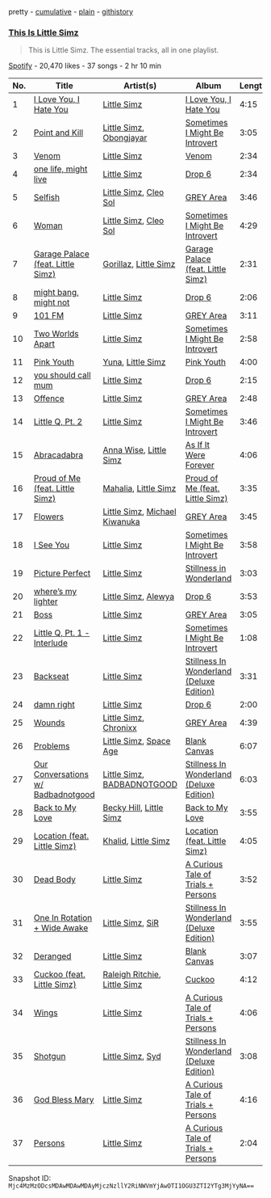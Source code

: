 pretty - [cumulative](/playlists/cumulative/37i9dQZF1DZ06evO3GmPLr.md) - [plain](/playlists/plain/37i9dQZF1DZ06evO3GmPLr) - [githistory](https://github.githistory.xyz/mackorone/spotify-playlist-archive/blob/main/playlists/plain/37i9dQZF1DZ06evO3GmPLr)

### [This Is Little Simz](https://open.spotify.com/playlist/37i9dQZF1DZ06evO3GmPLr)

> This is Little Simz\. The essential tracks, all in one playlist.

[Spotify](https://open.spotify.com/user/spotify) - 20,470 likes - 37 songs - 2 hr 10 min

| No. | Title | Artist(s) | Album | Length |
|---|---|---|---|---|
| 1 | [I Love You, I Hate You](https://open.spotify.com/track/7boAnwNPhMVap1oJiIsKCe) | [Little Simz](https://open.spotify.com/artist/6eXZu6O7nAUA5z6vLV8NKI) | [I Love You, I Hate You](https://open.spotify.com/album/75ncNW4YUYAZ1WsHLpR3sf) | 4:15 |
| 2 | [Point and Kill](https://open.spotify.com/track/52y4KhkcAbYcogFg2u7UVP) | [Little Simz](https://open.spotify.com/artist/6eXZu6O7nAUA5z6vLV8NKI), [Obongjayar](https://open.spotify.com/artist/6l7R1jntPahGxwJt7Tky8h) | [Sometimes I Might Be Introvert](https://open.spotify.com/album/4nOym5RKE8Opauf3rMxPAW) | 3:05 |
| 3 | [Venom](https://open.spotify.com/track/4WaaWczlVb1UJ24LILsR4C) | [Little Simz](https://open.spotify.com/artist/6eXZu6O7nAUA5z6vLV8NKI) | [Venom](https://open.spotify.com/album/3h7qY0r0PNgNUS838NqgGv) | 2:34 |
| 4 | [one life, might live](https://open.spotify.com/track/5kZ3mNo3Sjstbq5nVa5CMG) | [Little Simz](https://open.spotify.com/artist/6eXZu6O7nAUA5z6vLV8NKI) | [Drop 6](https://open.spotify.com/album/6QrGmXbUtjyekuW83gXBBb) | 2:34 |
| 5 | [Selfish](https://open.spotify.com/track/1b6fmULpHj08RMmHfARJ4e) | [Little Simz](https://open.spotify.com/artist/6eXZu6O7nAUA5z6vLV8NKI), [Cleo Sol](https://open.spotify.com/artist/3ETLPQkcEd7z4k3IbZmXMq) | [GREY Area](https://open.spotify.com/album/3Z8Df4ghTJ7afEWkurB2I1) | 3:46 |
| 6 | [Woman](https://open.spotify.com/track/60GM1mA58L7SYD1bLQXBho) | [Little Simz](https://open.spotify.com/artist/6eXZu6O7nAUA5z6vLV8NKI), [Cleo Sol](https://open.spotify.com/artist/3ETLPQkcEd7z4k3IbZmXMq) | [Sometimes I Might Be Introvert](https://open.spotify.com/album/4nOym5RKE8Opauf3rMxPAW) | 4:29 |
| 7 | [Garage Palace \(feat\. Little Simz\)](https://open.spotify.com/track/5ZYBczat60p8a2Fnenour4) | [Gorillaz](https://open.spotify.com/artist/3AA28KZvwAUcZuOKwyblJQ), [Little Simz](https://open.spotify.com/artist/6eXZu6O7nAUA5z6vLV8NKI) | [Garage Palace \(feat\. Little Simz\)](https://open.spotify.com/album/5JR95SVj6hXkfA3QpfCFvU) | 2:31 |
| 8 | [might bang, might not](https://open.spotify.com/track/0lAenyfo765pFS0irWQ0sG) | [Little Simz](https://open.spotify.com/artist/6eXZu6O7nAUA5z6vLV8NKI) | [Drop 6](https://open.spotify.com/album/6QrGmXbUtjyekuW83gXBBb) | 2:06 |
| 9 | [101 FM](https://open.spotify.com/track/5pSCNRGLvjjU9tMOh7mvq1) | [Little Simz](https://open.spotify.com/artist/6eXZu6O7nAUA5z6vLV8NKI) | [GREY Area](https://open.spotify.com/album/3Z8Df4ghTJ7afEWkurB2I1) | 3:11 |
| 10 | [Two Worlds Apart](https://open.spotify.com/track/34qvgmIagzNQdZTRL2poiv) | [Little Simz](https://open.spotify.com/artist/6eXZu6O7nAUA5z6vLV8NKI) | [Sometimes I Might Be Introvert](https://open.spotify.com/album/4nOym5RKE8Opauf3rMxPAW) | 2:58 |
| 11 | [Pink Youth](https://open.spotify.com/track/2WwwfnTUm4yUK8stRMPd7V) | [Yuna](https://open.spotify.com/artist/3kHVioJpVxlazAAKQ64pC1), [Little Simz](https://open.spotify.com/artist/6eXZu6O7nAUA5z6vLV8NKI) | [Pink Youth](https://open.spotify.com/album/52lWZNXWoJMWFNPmXdAWz9) | 4:00 |
| 12 | [you should call mum](https://open.spotify.com/track/2SVIkGkmY9ZPZFniCwa7ar) | [Little Simz](https://open.spotify.com/artist/6eXZu6O7nAUA5z6vLV8NKI) | [Drop 6](https://open.spotify.com/album/6QrGmXbUtjyekuW83gXBBb) | 2:15 |
| 13 | [Offence](https://open.spotify.com/track/255XENrbBfTCRz6XBL7jJR) | [Little Simz](https://open.spotify.com/artist/6eXZu6O7nAUA5z6vLV8NKI) | [GREY Area](https://open.spotify.com/album/3Z8Df4ghTJ7afEWkurB2I1) | 2:48 |
| 14 | [Little Q, Pt\. 2](https://open.spotify.com/track/4W15aoR7Rl8ppUJxm05IFw) | [Little Simz](https://open.spotify.com/artist/6eXZu6O7nAUA5z6vLV8NKI) | [Sometimes I Might Be Introvert](https://open.spotify.com/album/4nOym5RKE8Opauf3rMxPAW) | 3:46 |
| 15 | [Abracadabra](https://open.spotify.com/track/4sDvfEUH3NMH6Yet8V5rAD) | [Anna Wise](https://open.spotify.com/artist/0N41KJ4H6bkPAm2tx7VS8C), [Little Simz](https://open.spotify.com/artist/6eXZu6O7nAUA5z6vLV8NKI) | [As If It Were Forever](https://open.spotify.com/album/1N0M6NcjwI8CNXv8yGuBvZ) | 4:06 |
| 16 | [Proud of Me \(feat\. Little Simz\)](https://open.spotify.com/track/1s6peZNxETxrrfMrveNZW8) | [Mahalia](https://open.spotify.com/artist/16rCzZOMQX7P8Kmn5YKexI), [Little Simz](https://open.spotify.com/artist/6eXZu6O7nAUA5z6vLV8NKI) | [Proud of Me \(feat\. Little Simz\)](https://open.spotify.com/album/13DiRRO8DTuLxsD6qqQlp4) | 3:35 |
| 17 | [Flowers](https://open.spotify.com/track/5PrVJBp2pyJxKDKXVKDiGq) | [Little Simz](https://open.spotify.com/artist/6eXZu6O7nAUA5z6vLV8NKI), [Michael Kiwanuka](https://open.spotify.com/artist/0bzfPKdbXL5ezYW2z3UGQj) | [GREY Area](https://open.spotify.com/album/3Z8Df4ghTJ7afEWkurB2I1) | 3:45 |
| 18 | [I See You](https://open.spotify.com/track/4aAJQjtjZQXKFEHIpZEJCj) | [Little Simz](https://open.spotify.com/artist/6eXZu6O7nAUA5z6vLV8NKI) | [Sometimes I Might Be Introvert](https://open.spotify.com/album/4nOym5RKE8Opauf3rMxPAW) | 3:58 |
| 19 | [Picture Perfect](https://open.spotify.com/track/35sOsFocK5HbM7iZ0kYuIM) | [Little Simz](https://open.spotify.com/artist/6eXZu6O7nAUA5z6vLV8NKI) | [Stillness in Wonderland](https://open.spotify.com/album/4G50FUTTI4fCDyrxP1UEer) | 3:03 |
| 20 | [where’s my lighter](https://open.spotify.com/track/77pRtEdMOE9DpVJLjfmrwb) | [Little Simz](https://open.spotify.com/artist/6eXZu6O7nAUA5z6vLV8NKI), [Alewya](https://open.spotify.com/artist/0wcjJjpvnHb5vK4iwKfxPm) | [Drop 6](https://open.spotify.com/album/6QrGmXbUtjyekuW83gXBBb) | 3:53 |
| 21 | [Boss](https://open.spotify.com/track/5JmWjnv4BG5E7y6ijLzEz5) | [Little Simz](https://open.spotify.com/artist/6eXZu6O7nAUA5z6vLV8NKI) | [GREY Area](https://open.spotify.com/album/3Z8Df4ghTJ7afEWkurB2I1) | 3:05 |
| 22 | [Little Q, Pt\. 1 \- Interlude](https://open.spotify.com/track/0rq8WqfI2FMHYp84xNd53M) | [Little Simz](https://open.spotify.com/artist/6eXZu6O7nAUA5z6vLV8NKI) | [Sometimes I Might Be Introvert](https://open.spotify.com/album/4nOym5RKE8Opauf3rMxPAW) | 1:08 |
| 23 | [Backseat](https://open.spotify.com/track/2Rl7RvM8RNEyCj1bLidnaJ) | [Little Simz](https://open.spotify.com/artist/6eXZu6O7nAUA5z6vLV8NKI) | [Stillness In Wonderland \(Deluxe Edition\)](https://open.spotify.com/album/6uMKb8DaGGTHOjt9lBK7XL) | 3:31 |
| 24 | [damn right](https://open.spotify.com/track/12sdOBTZdgxRalR74VwABF) | [Little Simz](https://open.spotify.com/artist/6eXZu6O7nAUA5z6vLV8NKI) | [Drop 6](https://open.spotify.com/album/6QrGmXbUtjyekuW83gXBBb) | 2:00 |
| 25 | [Wounds](https://open.spotify.com/track/4lrGIVT5CvwirFcBlb5lor) | [Little Simz](https://open.spotify.com/artist/6eXZu6O7nAUA5z6vLV8NKI), [Chronixx](https://open.spotify.com/artist/2oZcMYiKpjaA2Et5mU3RPP) | [GREY Area](https://open.spotify.com/album/3Z8Df4ghTJ7afEWkurB2I1) | 4:39 |
| 26 | [Problems](https://open.spotify.com/track/1mMIFLEa1IZJPfM7gVdssx) | [Little Simz](https://open.spotify.com/artist/6eXZu6O7nAUA5z6vLV8NKI), [Space Age](https://open.spotify.com/artist/13QFYK4YHs8qXlj0E9THq2) | [Blank Canvas](https://open.spotify.com/album/1o0XDWp8dSojoZ7yZh6fgu) | 6:07 |
| 27 | [Our Conversations w/ Badbadnotgood](https://open.spotify.com/track/5Z8djxiUdWwprRTJWN035z) | [Little Simz](https://open.spotify.com/artist/6eXZu6O7nAUA5z6vLV8NKI), [BADBADNOTGOOD](https://open.spotify.com/artist/65dGLGjkw3UbddUg2GKQoZ) | [Stillness In Wonderland \(Deluxe Edition\)](https://open.spotify.com/album/6uMKb8DaGGTHOjt9lBK7XL) | 6:03 |
| 28 | [Back to My Love](https://open.spotify.com/track/3Qw29xE1UoPS5mdqoqVnWm) | [Becky Hill](https://open.spotify.com/artist/4EPJlUEBy49EX1wuFOvtjK), [Little Simz](https://open.spotify.com/artist/6eXZu6O7nAUA5z6vLV8NKI) | [Back to My Love](https://open.spotify.com/album/0abytCO5C9R9BHsvQ52Kyk) | 3:55 |
| 29 | [Location \(feat\. Little Simz\)](https://open.spotify.com/track/7veYmTIhhDuVIpCW6UeoxJ) | [Khalid](https://open.spotify.com/artist/6LuN9FCkKOj5PcnpouEgny), [Little Simz](https://open.spotify.com/artist/6eXZu6O7nAUA5z6vLV8NKI) | [Location \(feat\. Little Simz\)](https://open.spotify.com/album/5XpjnV9EuzkH60PtpwHn1E) | 4:05 |
| 30 | [Dead Body](https://open.spotify.com/track/0QWDfiuaV7W20y86RGtREF) | [Little Simz](https://open.spotify.com/artist/6eXZu6O7nAUA5z6vLV8NKI) | [A Curious Tale of Trials + Persons](https://open.spotify.com/album/4hXcI8zGSBClqEs72f0GGR) | 3:52 |
| 31 | [One In Rotation + Wide Awake](https://open.spotify.com/track/4HGabMXDHtjOYTNihq6YXF) | [Little Simz](https://open.spotify.com/artist/6eXZu6O7nAUA5z6vLV8NKI), [SiR](https://open.spotify.com/artist/3QTDHixorJelOLxoxcjqGx) | [Stillness In Wonderland \(Deluxe Edition\)](https://open.spotify.com/album/6uMKb8DaGGTHOjt9lBK7XL) | 3:55 |
| 32 | [Deranged](https://open.spotify.com/track/5YGWNm8j6U2C3xrfj9qgS0) | [Little Simz](https://open.spotify.com/artist/6eXZu6O7nAUA5z6vLV8NKI) | [Blank Canvas](https://open.spotify.com/album/1o0XDWp8dSojoZ7yZh6fgu) | 3:07 |
| 33 | [Cuckoo \(feat\. Little Simz\)](https://open.spotify.com/track/7GIkNL7cGq9JBjtUcD5M28) | [Raleigh Ritchie](https://open.spotify.com/artist/0IB0VjX9NSrGX6PjCXGVcq), [Little Simz](https://open.spotify.com/artist/6eXZu6O7nAUA5z6vLV8NKI) | [Cuckoo](https://open.spotify.com/album/5n7NB4rs9T7dYKlsUZkSgl) | 4:12 |
| 34 | [Wings](https://open.spotify.com/track/1SEbQnQhi6zdChCiKUpQjB) | [Little Simz](https://open.spotify.com/artist/6eXZu6O7nAUA5z6vLV8NKI) | [A Curious Tale of Trials + Persons](https://open.spotify.com/album/4hXcI8zGSBClqEs72f0GGR) | 4:06 |
| 35 | [Shotgun](https://open.spotify.com/track/2KlgVJHyLEzEI4aBiGptij) | [Little Simz](https://open.spotify.com/artist/6eXZu6O7nAUA5z6vLV8NKI), [Syd](https://open.spotify.com/artist/3jk39CGeaaSO3FPKNx1RUx) | [Stillness In Wonderland \(Deluxe Edition\)](https://open.spotify.com/album/6uMKb8DaGGTHOjt9lBK7XL) | 3:08 |
| 36 | [God Bless Mary](https://open.spotify.com/track/4hAhIfnJyBDKtjmWaCPCYT) | [Little Simz](https://open.spotify.com/artist/6eXZu6O7nAUA5z6vLV8NKI) | [A Curious Tale of Trials + Persons](https://open.spotify.com/album/4hXcI8zGSBClqEs72f0GGR) | 4:16 |
| 37 | [Persons](https://open.spotify.com/track/1s9vA3Z6u7Jn1KVzUBeRIB) | [Little Simz](https://open.spotify.com/artist/6eXZu6O7nAUA5z6vLV8NKI) | [A Curious Tale of Trials + Persons](https://open.spotify.com/album/4hXcI8zGSBClqEs72f0GGR) | 2:04 |

Snapshot ID: `Mjc4MzMzODcsMDAwMDAwMDAyMjczNzllY2RiNWVmYjAwOTI1OGU3ZTI2YTg3MjYyNA==`
